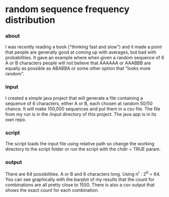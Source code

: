 # random sequence frequency distribution
### about
I was recently reading a book ("thinking fast and slow") and it made a point that people are generally good at coming up with averages, but bad with probabilities. It gave an example where when given a random sequence of 6 A or B characters people will not believe that AAAAAA or AAABBB are equally as possible as ABABBA or some other option that "looks more random".

### input
I created a simple java project that will generate a file containing a sequence of 6 characters, either A or B, each chosen at random 50/50 chance. It will make 100,000 sequences and put them in a csv file. The file from my run is in the /input directory of this project. The java app is in its own repo. 

### script
The script loads the input file using relative path so change the working directory to the script folder or run the script with the chdir = TRUE param. 

### output
There are 64 possibilities. A or B and 6 characters long. Using n<sup>r</sup> : 2<sup>6</sup> = 64. You can see graphically with the barplot of my results that the count for combinations are all pretty close to 1550. There is also a csv output that shows the exact count for each combination.
